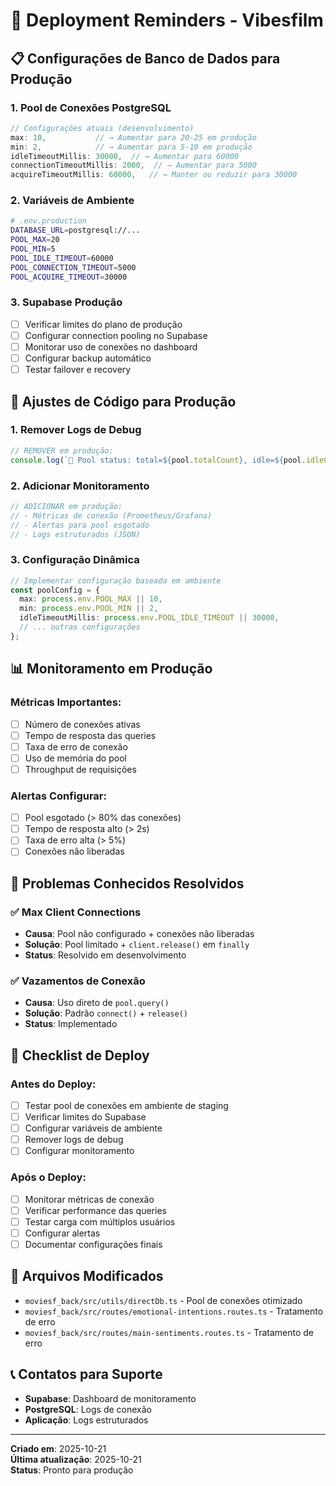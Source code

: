 # 🚀 Deployment Reminders - Vibesfilm

## 📋 **Configurações de Banco de Dados para Produção**

### **1. Pool de Conexões PostgreSQL**
```typescript
// Configurações atuais (desenvolvimento)
max: 10,           // → Aumentar para 20-25 em produção
min: 2,            // → Aumentar para 5-10 em produção
idleTimeoutMillis: 30000,  // → Aumentar para 60000
connectionTimeoutMillis: 2000,  // → Aumentar para 5000
acquireTimeoutMillis: 60000,   // → Manter ou reduzir para 30000
```

### **2. Variáveis de Ambiente**
```bash
# .env.production
DATABASE_URL=postgresql://...
POOL_MAX=20
POOL_MIN=5
POOL_IDLE_TIMEOUT=60000
POOL_CONNECTION_TIMEOUT=5000
POOL_ACQUIRE_TIMEOUT=30000
```

### **3. Supabase Produção**
- [ ] Verificar limites do plano de produção
- [ ] Configurar connection pooling no Supabase
- [ ] Monitorar uso de conexões no dashboard
- [ ] Configurar backup automático
- [ ] Testar failover e recovery

## 🔧 **Ajustes de Código para Produção**

### **1. Remover Logs de Debug**
```typescript
// REMOVER em produção:
console.log(`🔗 Pool status: total=${pool.totalCount}, idle=${pool.idleCount}, waiting=${pool.waitingCount}`);
```

### **2. Adicionar Monitoramento**
```typescript
// ADICIONAR em produção:
// - Métricas de conexão (Prometheus/Grafana)
// - Alertas para pool esgotado
// - Logs estruturados (JSON)
```

### **3. Configuração Dinâmica**
```typescript
// Implementar configuração baseada em ambiente
const poolConfig = {
  max: process.env.POOL_MAX || 10,
  min: process.env.POOL_MIN || 2,
  idleTimeoutMillis: process.env.POOL_IDLE_TIMEOUT || 30000,
  // ... outras configurações
};
```

## 📊 **Monitoramento em Produção**

### **Métricas Importantes:**
- [ ] Número de conexões ativas
- [ ] Tempo de resposta das queries
- [ ] Taxa de erro de conexão
- [ ] Uso de memória do pool
- [ ] Throughput de requisições

### **Alertas Configurar:**
- [ ] Pool esgotado (> 80% das conexões)
- [ ] Tempo de resposta alto (> 2s)
- [ ] Taxa de erro alta (> 5%)
- [ ] Conexões não liberadas

## 🚨 **Problemas Conhecidos Resolvidos**

### **✅ Max Client Connections**
- **Causa**: Pool não configurado + conexões não liberadas
- **Solução**: Pool limitado + `client.release()` em `finally`
- **Status**: Resolvido em desenvolvimento

### **✅ Vazamentos de Conexão**
- **Causa**: Uso direto de `pool.query()`
- **Solução**: Padrão `connect()` + `release()`
- **Status**: Implementado

## 📝 **Checklist de Deploy**

### **Antes do Deploy:**
- [ ] Testar pool de conexões em ambiente de staging
- [ ] Verificar limites do Supabase
- [ ] Configurar variáveis de ambiente
- [ ] Remover logs de debug
- [ ] Configurar monitoramento

### **Após o Deploy:**
- [ ] Monitorar métricas de conexão
- [ ] Verificar performance das queries
- [ ] Testar carga com múltiplos usuários
- [ ] Configurar alertas
- [ ] Documentar configurações finais

## 🔗 **Arquivos Modificados**
- `moviesf_back/src/utils/directDb.ts` - Pool de conexões otimizado
- `moviesf_back/src/routes/emotional-intentions.routes.ts` - Tratamento de erro
- `moviesf_back/src/routes/main-sentiments.routes.ts` - Tratamento de erro

## 📞 **Contatos para Suporte**
- **Supabase**: Dashboard de monitoramento
- **PostgreSQL**: Logs de conexão
- **Aplicação**: Logs estruturados

---
**Criado em**: 2025-10-21  
**Última atualização**: 2025-10-21  
**Status**: Pronto para produção
